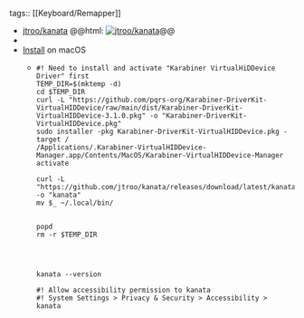 tags:: [[Keyboard/Remapper]]

- [jtroo/kanata](https://github.com/jtroo/kanata)
  @@html: <a href="https://github.com/jtroo/kanata/"><img src="https://github-readme-stats-astronomer.vercel.app/api/pin/?username=jtroo&repo=kanata&theme=tokyonight" alt="jtroo/kanata"/></a>@@
-
- [Install](https://github.com/jtroo/kanata/#pre-built-executables) on macOS
	- ```shell
	  #! Need to install and activate "Karabiner VirtualHiDDevice Driver" first
	  TEMP_DIR=$(mktemp -d)
	  cd $TEMP_DIR
	  curl -L "https://github.com/pqrs-org/Karabiner-DriverKit-VirtualHIDDevice/raw/main/dist/Karabiner-DriverKit-VirtualHIDDevice-3.1.0.pkg" -o "Karabiner-DriverKit-VirtualHIDDevice.pkg"
	  sudo installer -pkg Karabiner-DriverKit-VirtualHIDDevice.pkg -target /
	  /Applications/.Karabiner-VirtualHIDDevice-Manager.app/Contents/MacOS/Karabiner-VirtualHIDDevice-Manager activate
	  
	  curl -L "https://github.com/jtroo/kanata/releases/download/latest/kanata_macos_arm64" -o "kanata"
	  mv $_ ~/.local/bin/
	  
	  
	  popd
	  rm -r $TEMP_DIR
	  
	  
	  
	  
	  kanata --version
	  
	  #! Allow accessibility permission to kanata
	  #! System Settings > Privacy & Security > Accessibility > kanata
	  ```